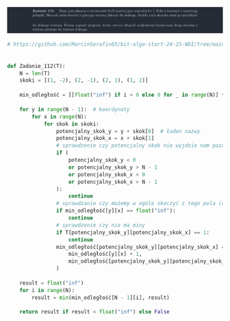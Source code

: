 <picture>
  <source srcset="../../srt/zbior_zadan/112.png" media="(prefers-color-scheme: light)">
  <source srcset="../../srt/zbior_zadan/black_112.png" media="(prefers-color-scheme: dark)">
  <img src="../../srt/zbior_zadan/black_112.png" alt="zadanie 112">
</picture>

```python
# https://github.com/MarcinSerafin03/bit-algo-start-24-25-WDI/tree/main


def Zadanie_112(T):
    N = len(T)
    skoki = [(1, -2), (2, -1), (2, 1), (1, 2)]

    min_odległość = [[float("inf") if i > 0 else 0 for _ in range(N)] for i in range(N)]

    for y in range(N - 1):  # koordynaty
        for x in range(N):
            for skok in skoki:
                potencjalny_skok_y = y + skok[0]  # ładen nazwy
                potencjalny_skok_x = x + skok[1]
                # sprawdzenie czy potencjalny skok nie wyjdzie nam poza tablice
                if (
                    potencjalny_skok_y < 0
                    or potencjalny_skok_y > N - 1
                    or potencjalny_skok_x < 0
                    or potencjalny_skok_x > N - 1
                ):
                    continue
                # sprawdzanie czy możemy w ogóle skoczyć z tego pola (czy byliśmy wcześniej już)
                if min_odległość[y][x] == float("inf"):
                    continue
                # sprawdzenie czy nie ma miny
                if T[potencjalny_skok_y][potencjalny_skok_x] == 1:
                    continue
                min_odległość[potencjalny_skok_y][potencjalny_skok_x] = min(
                    min_odległość[y][x] + 1,
                    min_odległość[potencjalny_skok_y][potencjalny_skok_x],
                )

    result = float("inf")
    for i in range(N):
        result = min(min_odległość[N - 1][i], result)

    return result if result < float("inf") else False

```